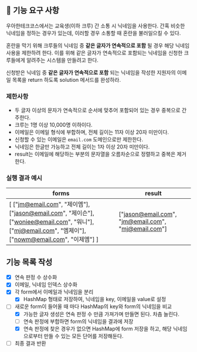 ## 🚀 기능 요구 사항

우아한테크코스에서는 교육생(이하 크루) 간 소통 시 닉네임을 사용한다. 간혹 비슷한 닉네임을 정하는 경우가 있는데, 이러할 경우 소통할 때 혼란을 불러일으킬 수 있다.

혼란을 막기 위해 크루들의 닉네임 중 **같은 글자가 연속적으로 포함** 될 경우 해당 닉네임 사용을 제한하려 한다. 이를 위해 같은 글자가 연속적으로 포함되는 닉네임을 신청한 크루들에게 알려주는 시스템을 만들려고 한다.


신청받은 닉네임 중 **같은 글자가 연속적으로 포함** 되는 닉네임을 작성한 지원자의 이메일 목록을 return 하도록 solution 메서드를 완성하라.

### 제한사항

- 두 글자 이상의 문자가 연속적으로 순서에 맞추어 포함되어 있는 경우 중복으로 간주한다.
- 크루는 1명 이상 10,000명 이하이다.
- 이메일은 이메일 형식에 부합하며, 전체 길이는 11자 이상 20자 미만이다.
- 신청할 수 있는 이메일은 `email.com` 도메인으로만 제한한다.
- 닉네임은 한글만 가능하고 전체 길이는 1자 이상 20자 미만이다.
- result는 이메일에 해당하는 부분의 문자열을 오름차순으로 정렬하고 중복은 제거한다.

### 실행 결과 예시

| forms | result |
| --- | --- |
| [ ["jm@email.com", "제이엠"], ["jason@email.com", "제이슨"], ["woniee@email.com", "워니"], ["mj@email.com", "엠제이"], ["nowm@email.com", "이제엠"] ] | ["jason@email.com", "jm@email.com", "mj@email.com"] |

## 기능 목록 작성
- [x] 연속 판정 수 상수화
- [x] 이메일, 닉네임 인덱스 상수화
- [x] 각 form에서 이메일과 닉네임을 분리
  - [x] HashMap 형태로 저장하여, 닉네임을 key, 이메일을 value로 설정
- [ ] 새로운 form이 들어올 때 마다 HashMap의 key와 form의 닉네임을 비교
  - [x] 가능한 글자 생성은 연속 판정 수 만큼 가져가며 만들면 된다. 차츰 늘린다.
  - [ ] 연속 판정에 부합하면 form의 닉네임을 결과에 저장
  - [x] 연속 판정에 찾은 경우가 없으면 HashMap에 form 저장을 하고, 해당 닉네임으로부터 만들 수 있는 모든 단어를 저장해둔다.
- [ ] 최종 결과 반환
